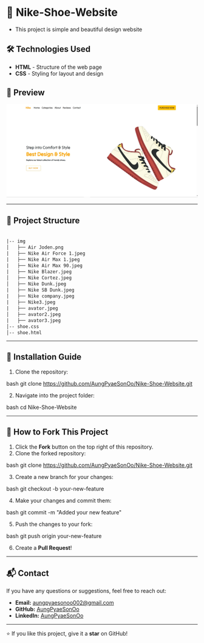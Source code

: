 # 📌 Nike-Shoe-Website

- This project is simple and beautiful design website

## 🛠 Technologies Used

- **HTML** - Structure of the web page
- **CSS** - Styling for layout and design

## 📸 Preview

![Nike-Shoe-Webite](Nike-Shoe-Website.jpg)

---

## 📂 Project Structure

```

|-- img
│   ├── Air Joden.png
|   ├── Nike Air Force 1.jpeg
|   ├── Nike Air Max 1.jpeg
|   ├── Nike Air Max 90.jpeg
|   ├── Nike Blazer.jpeg
│   ├── Nike Cortez.jpeg
│   ├── Nike Dunk.jpeg
|   ├── Nike SB Dunk.jpeg
|   ├── Nike company.jpeg
|   ├── Nike3.jpeg
|   ├── avator.jpeg
│   ├── avator2.jpeg
|   ├── avator3.jpeg
│-- shoe.css
│-- shoe.html

```

---

## 🚀 Installation Guide

1. Clone the repository:
   
bash
   git clone https://github.com/AungPyaeSonOo/Nike-Shoe-Website.git

2. Navigate into the project folder:
   
bash
   cd Nike-Shoe-Website

---

## 🍴 How to Fork This Project

1. Click the **Fork** button on the top right of this repository.
2. Clone the forked repository:
   
bash
   git clone https://github.com/AungPyaeSonOo/Nike-Shoe-Website.git

3. Create a new branch for your changes:
   
bash
   git checkout -b your-new-feature

4. Make your changes and commit them:
   
bash
   git commit -m "Added your new feature"

5. Push the changes to your fork:
   
bash
   git push origin your-new-feature

6. Create a **Pull Request**!

---

## 📬 Contact

If you have any questions or suggestions, feel free to reach out:
- **Email:** aungpyaesonoo002@gmail.com
- **GitHub:** [AungPyaeSonOo](https://github.com/AungPyaeSonOo)
- **LinkedIn:** [AungPyaeSonOo](https://www.linkedin.com/in/aung-pyae-son-oo-635761354)

---

⭐ If you like this project, give it a **star** on GitHub!
